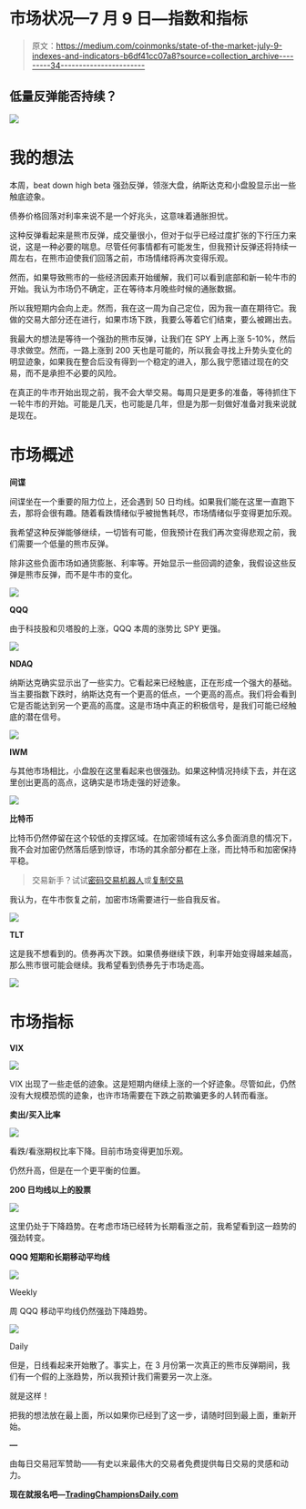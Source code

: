 # 市场状况—7 月 9 日—指数和指标

> 原文：<https://medium.com/coinmonks/state-of-the-market-july-9-indexes-and-indicators-b6df41cc07a8?source=collection_archive---------34----------------------->

## 低量反弹能否持续？

![](img/75af5ad95fd8620bee9e10c6175f272a.png)

# 我的想法

本周，beat down high beta 强劲反弹，领涨大盘，纳斯达克和小盘股显示出一些触底迹象。

债券价格回落对利率来说不是一个好兆头，这意味着通胀担忧。

这种反弹看起来是熊市反弹，成交量很小，但对于似乎已经过度扩张的下行压力来说，这是一种必要的喘息。尽管任何事情都有可能发生，但我预计反弹还将持续一周左右，在熊市迫使我们回落之前，市场情绪将再次变得乐观。

然而，如果导致熊市的一些经济因素开始缓解，我们可以看到底部和新一轮牛市的开始。我认为市场仍不确定，正在等待本月晚些时候的通胀数据。

所以我短期内会向上走。然而，我在这一周为自己定位，因为我一直在期待它。我做的交易大部分还在进行，如果市场下跌，我要么等着它们结束，要么被踢出去。

我最大的想法是等待一个强劲的熊市反弹，让我们在 SPY 上再上涨 5-10%，然后寻求做空。然而，一路上涨到 200 天也是可能的，所以我会寻找上升势头变化的明显迹象，如果我在整合后没有得到一个稳定的进入，那么我宁愿错过现在的交易，而不是承担不必要的风险。

在真正的牛市开始出现之前，我不会大举交易。每周只是更多的准备，等待抓住下一轮牛市的开始。可能是几天，也可能是几年，但是为那一刻做好准备对我来说就是现在。

# 市场概述

**间谍**

间谍坐在一个重要的阻力位上，还会遇到 50 日均线。如果我们能在这里一直跑下去，那将会很有趣。随着看跌情绪似乎被抛售耗尽，市场情绪似乎变得更加乐观。

我希望这种反弹能够继续，一切皆有可能，但我预计在我们再次变得悲观之前，我们需要一个低量的熊市反弹。

除非这些负面市场如通货膨胀、利率等。开始显示一些回调的迹象，我假设这些反弹是熊市反弹，而不是牛市的变化。

![](img/7513d575d1704e2fbc328b10258f31cf.png)

**QQQ**

由于科技股和贝塔股的上涨，QQQ 本周的涨势比 SPY 更强。

![](img/91f2d0e5ff2c31a0dcc42d8fb3dfaf06.png)

**NDAQ**

纳斯达克确实显示出了一些实力。它看起来已经触底，正在形成一个强大的基础。当主要指数下跌时，纳斯达克有一个更高的低点，一个更高的高点。我们将会看到它是否能达到另一个更高的高度。这是市场中真正的积极信号，是我们可能已经触底的潜在信号。

![](img/566f089a972416ccdacc018044dfe5c7.png)

**IWM**

与其他市场相比，小盘股在这里看起来也很强劲。如果这种情况持续下去，并在这里创出更高的高点，这确实是市场走强的好迹象。

![](img/89586a2614e7139dafcfc0fb586c8f31.png)

**比特币**

比特币仍然停留在这个较低的支撑区域。在加密领域有这么多负面消息的情况下，我不会对加密仍然落后感到惊讶，市场的其余部分都在上涨，而比特币和加密保持平稳。

> 交易新手？试试[密码交易机器人](/coinmonks/crypto-trading-bot-c2ffce8acb2a)或[复制交易](/coinmonks/top-10-crypto-copy-trading-platforms-for-beginners-d0c37c7d698c)

我认为，在牛市恢复之前，加密市场需要进行一些自我反省。

![](img/b300fc6821d8b3978174e1ea85411a96.png)

**TLT**

这是我不想看到的。债券再次下跌。如果债券继续下跌，利率开始变得越来越高，那么熊市很可能会继续。我希望看到债券先于市场走高。

![](img/f81370a4b8b03cff4827d5b18d0d0d4e.png)

# 市场指标

**VIX**

![](img/1b9463e79bb5f33b567737e16d05aa23.png)

VIX 出现了一些走低的迹象。这是短期内继续上涨的一个好迹象。尽管如此，仍然没有大规模恐慌的迹象，也许市场需要在下跌之前欺骗更多的人转而看涨。

**卖出/买入比率**

![](img/a58b1122fb54d80dfd8cec63f675041a.png)

看跌/看涨期权比率下降。目前市场变得更加乐观。

仍然升高，但是在一个更平衡的位置。

**200 日均线以上的股票**

![](img/755f3a031b5c1fe5fd85787ed6e250d7.png)

这里仍处于下降趋势。在考虑市场已经转为长期看涨之前，我希望看到这一趋势的强劲转变。

**QQQ 短期和长期移动平均线**

![](img/3bb272d976467f3b940ce84b341342ce.png)

Weekly

周 QQQ 移动平均线仍然强劲下降趋势。

![](img/e5e8e83cb7e4905bf4b0027993ad3860.png)

Daily

但是，日线看起来开始散了。事实上，在 3 月份第一次真正的熊市反弹期间，我们有一个假的上涨趋势，所以我预计我们需要另一次上涨。

就是这样！

把我的想法放在最上面，所以如果你已经到了这一步，请随时回到最上面，重新开始。

**—**

由每日交易冠军赞助——有史以来最伟大的交易者免费提供每日交易的灵感和动力。

**现在就报名吧—**[**TradingChampionsDaily.com**](http://tradingchampionsdaily.com/)